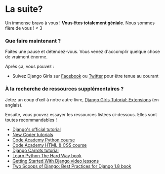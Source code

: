 # La suite?

Un immense bravo à vous ! **Vous êtes totalement géniale**. Nous sommes fière de vous ! < 3

### Que faire maintenant ?

Faites une pause et détendez-vous. Vous venez d'accomplir quelque chose de vraiment énorme.

Après ça, vous pouvez :

*   Suivez Django Girls sur [Facebook][1] ou [Twitter][2] pour être tenue au courant

 [1]: http://facebook.com/djangogirls
 [2]: https://twitter.com/djangogirls

### À la recherche de ressources supplémentaires ?

Jetez un coup d’œil à notre autre livre, [Django Girls Tutorial: Extensions][3] (en anglais).

 [3]: http://djangogirls.gitbooks.io/django-girls-tutorial-extensions/

Ensuite, vous pouvez essayer les ressources listées ci-dessous. Elles sont toutes recommandables !
- [Django's official tutorial][4]
- [New Coder tutorials][5]
- [Code Academy Python course][6]
- [Code Academy HTML & CSS course][7]
- [Django Carrots tutorial][8]
- [Learn Python The Hard Way book][9]
- [Getting Started With Django video lessons][10]
- [Two Scoops of Django: Best Practices for Django 1.8 book][11]

 [4]: https://docs.djangoproject.com/en/1.11/intro/tutorial01/
 [5]: http://newcoder.io/tutorials/
 [6]: https://www.codecademy.com/en/tracks/python
 [7]: https://www.codecademy.com/tracks/web
 [8]: https://github.com/ggcarrots/django-carrots/
 [9]: http://learnpythonthehardway.org/book/
 [10]: http://gettingstartedwithdjango.com/
 [11]: https://twoscoopspress.com/products/two-scoops-of-django-1-8
